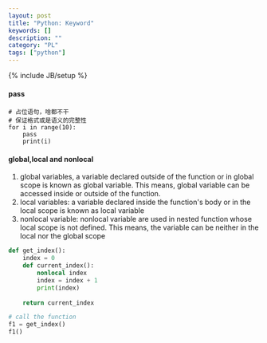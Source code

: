 ```yaml
---
layout: post
title: "Python: Keyword"
keywords: []
description: ""
category: "PL"
tags: ["python"]
---
```

{% include JB/setup %}


#### pass

```
# 占位语句，啥都不干
# 保证格式或是语义的完整性
for i in range(10):
    pass
    print(i)
```

#### global,local and nonlocal
1. global variables, a variable declared outside of the function or in global scope is known as global variable. This means, global variable can be
accessed inside or outside of the function.
2. local variables: a variable declared inside the function's body or in the local scope is known as local variable
3. nonlocal variable: nonlocal variable are used in nested function whose local scope is not defined. This means, the variable can be neither in the
local nor the global scope


```python
def get_index():
    index = 0
    def current_index():
        nonlocal index
        index = index + 1
        print(index)
        
    return current_index

# call the function
f1 = get_index()
f1()
```


